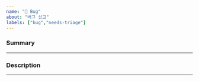 ```yaml
---
name: "🐞 Bug"
about: "버그 신고"
labels: ["bug","needs-triage"]
---
```


### Summary

---
### Description

---

